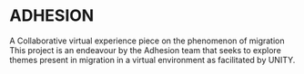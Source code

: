 # ADHESION
A Collaborative virtual experience piece on the phenomenon of migration
This project is an endeavour by the Adhesion team that seeks to explore themes present in migration in a virtual environment as facilitated by UNITY.
